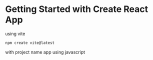 # Getting Started with Create React App

using vite

```
npm create vite@latest
```

with project name app using javascript
